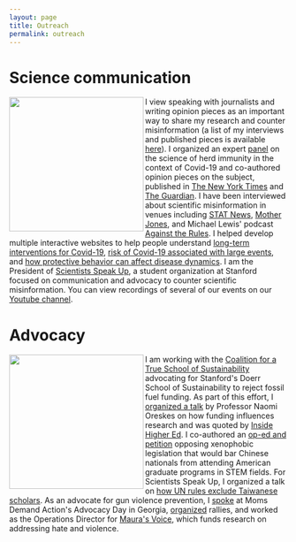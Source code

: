 ```yaml
---
layout: page
title: Outreach
permalink: outreach
---
```


# **Science communication**

<img src="https://mjharris95.github.io/scicomm.jpg" align="left" width="243"/>

I view speaking with journalists and writing opinion pieces as an important way to share my research and counter misinformation (a list of my interviews and published pieces is available [here](https://mjharris95.github.io/media)). I organized an expert [panel](https://www.youtube.com/watch?v=ahFuF1tQMfA) on the science of herd immunity in the context of Covid-19 and co-authored opinion pieces on the subject, published in [The New York Times](https://www.nytimes.com/2021/05/28/opinion/herd-immunity-covid-us.html) and [The Guardian](https://www.theguardian.com/commentisfree/2022/jan/10/herd-immunity-threshold-covid-new-variants). I have been interviewed about scientific misinformation in venues including [STAT News](https://www.statnews.com/2021/05/24/stanford-professor-and-nobel-laureate-critics-say-he-was-dangerously-misleading-on-covid/), [Mother Jones](https://www.motherjones.com/politics/2022/02/ottawa-convoy-protest-promoters-elite-medical-credentials-financial-incentives-astroturf-libertarian/), and Michael Lewis' podcast [Against the Rules](https://www.pushkin.fm/podcasts/against-the-rules/the-person-who-knows). I helped develop multiple interactive websites to help people understand [long-term interventions for Covid-19](http://covid-measures.stanford.edu/), [risk of Covid-19 associated with large events](https://covid19risk.biosci.gatech.edu/), and [how protective behavior can affect disease dynamics](https://mallory-harris.shinyapps.io/rshiny-divided-disease/). I am the President of [Scientists Speak Up](https://scientistsspeakup.org/), a student organization at Stanford focused on communication and advocacy to counter scientific misinformation. You can view recordings of several of our events on our [Youtube channel](https://www.youtube.com/@scientistsspeakup1427).

# **Advocacy**

<img src="https://mjharris95.github.io/advocacy.jpg" align="left" width="243"/>

I am working with the [Coalition for a True School of Sustainability](https://www.truesustainabilityschool.com/) advocating for Stanford's Doerr School of Sustainability to reject fossil fuel funding. As part of this effort, I [organized a talk]([url](https://stanforddaily.com/2022/11/17/from-the-community-doerrs-fossil-fuel-ties-discourage-top-scholars-from-engaging/)) by Professor Naomi Oreskes on how funding influences research and was quoted by [Inside Higher Ed](https://www.insidehighered.com/news/2022/12/02/sustainability-school-faces-backlash-over-fossil-fuel-funds). I co-authored an [op-ed and petition](https://stanforddaily.com/2020/06/19/stanford-university-must-speak-out-against-xenophobia/) opposing xenophobic legislation that would bar Chinese nationals from attending American graduate programs in STEM fields. For Scientists Speak Up, I organized a talk on [how UN rules exclude Taiwanese scholars](https://www.timeshighereducation.com/news/taiwanese-scholars-slip-through-cracks-un-rules-china). As an advocate for gun violence prevention, I [spoke](https://momsdemandaction.org/georgia-moms-demand-action-everytown-and-gun-violence-survivors-urge-georgia-lawmakers-to-prioritize-public-safety/) at Moms Demand Action's Advocacy Day in Georgia, [organized](https://www.redandblack.com/athensnews/march-for-our-lives-brings-support-from-oconee-athens-communities/article_958dfba2-32cc-11e8-8ff5-1f7e9e5d0081.html) rallies, and worked as the Operations Director for [Maura's Voice](https://maurasvoice.org/), which funds research on addressing hate and violence.
